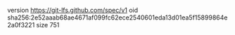 version https://git-lfs.github.com/spec/v1
oid sha256:2e52aaab68ae4671af099fc62ece2540601eda13d01ea5f15899864e2a0f3221
size 751
